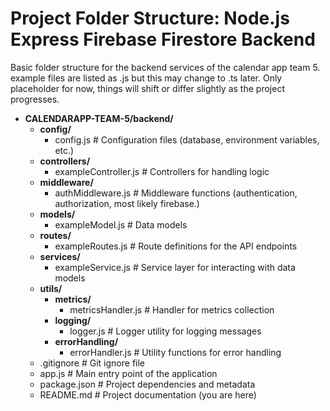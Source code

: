 # Project Folder Structure: Node.js Express Firebase Firestore Backend

Basic folder structure for the backend services of the calendar app team 5. example files are listed as .js but this may change to .ts later. Only placeholder for now, things will shift or differ slightly as the project progresses.

- **CALENDARAPP-TEAM-5/backend/**
  - **config/**
    - config.js # Configuration files (database, environment variables, etc.)
  - **controllers/**
    - exampleController.js # Controllers for handling logic
  - **middleware/**
    - authMiddleware.js # Middleware functions (authentication, authorization, most likely firebase.)
  - **models/**
    - exampleModel.js # Data models
  - **routes/**
    - exampleRoutes.js # Route definitions for the API endpoints
  - **services/**
    - exampleService.js # Service layer for interacting with data models
  - **utils/**
    - **metrics/**
      - metricsHandler.js # Handler for metrics collection
    - **logging/**
      - logger.js # Logger utility for logging messages
    - **errorHandling/**
      - errorHandler.js # Utility functions for error handling
  - .gitignore # Git ignore file
  - app.js # Main entry point of the application
  - package.json # Project dependencies and metadata
  - README.md # Project documentation (you are here)
